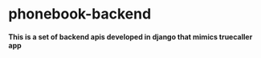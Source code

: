 # phonebook-backend


#### This is a set of backend apis developed in django that mimics truecaller app
